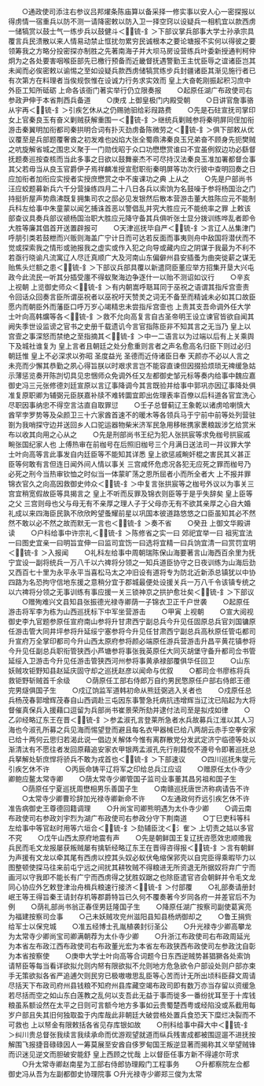 <!-- { "loadSidebar": true } -->
　　○通政使司添注右参议吕邦燿条陈庙算以备采择一修实事以安人心一密探报以得虏情一宿重兵以防不测一请降密敕以防入卫一择空窍以设疑兵一相机宜以款西虏一储犒赏以鼓士气一练步兵以鼓健斗＜锍-釒＞下部议掌兵部事大学士孙承宗具覆言兵民溃散以来人情易动禁止恇扰勿累穷民诚根本之要论塘报不实何以得彼之要领筹我之方略分投密探亦制胜之先著南海子并大坝马房设营练兵叶委新授通判柯仲炯为之各处要害咽喉臣部先已檄行预备而近畿督抚遇警勤王主忧臣辱之谊诸臣岂其未闻而必俟密敕以谕惕之至如设疑兵款西虏储犒赏练步兵封疆诸臣其渐见施行者已有次第方在料理者当俟规恢惟在设诚力行务求实效而  皇上大奋乾刚振起积习庶中外臣工知所砥砺  上命各该衙门著实举行仍立限奏报
　　○起原任湖广布政使司右参政尹伸于本省荆西兵备道
　　○庚戌  上御皇极门内殿受朝
　　○日讲官詹事骆从宇再＜锍-釒＞引疾乞休从之仍赐驰驲给彩叚路费
　　○先是石砫宣抚司掌印女上官秦良玉有奋义剿贼获解重围一＜锍-釒＞继统兵剿贼参将秦明屏同侄加衔游击秦翼明加衔都司秦拱明合词有扑灭劲虏备陈微劳之＜锍-釒＞俱下部敕从优议覆至是兵部题覆奢酋之初发难也凶焰大张全蜀鼎沸秦良玉兄弟奋不顾身先扼樊贼之吭旋解省城之围忠义聚于一门勋伐昭于众口功懋懋赏谁曰不宜虽例叙边功必繇督抚题奏巡按查核而当此多事之日欲以鼓舞豪杰不可尽持汉法秦良玉准加署都督佥事其父若毋当从良玉官爵伊子焉祥麟准授宣慰职衔秦明屏等功次行彼中查明回奏之日应加衔者加衔应实授者实授庶懋赏之中不废课功之典  上从之
　　○先是户部尚书汪应蛟题募新兵六千分营操练四月二十八日各兵以索饷为名鼓噪于参将杨国治之门持挺折屋声势鼎沸既复拥集司农之邸必见发银然后散本营游击董大胜陈应元不能制兵科左给事中朱童蒙以闻乞捕诛首恶以警倡乱并究大胜应元不能统率之罪  上敕该部查议具奏兵部议禠杨国治职大胜应元降守备其兵俱听张士显分拨训练哗乱者即令大胜等廉其倡首开送置辟报可
　　○天津巡抚毕自严＜锍-釒＞言辽人丛集津门呼朋引类若鼓枻而兴贩则海盖广宁计日而可达若反面而事夷则舟中敌国将潜伏而不觉或探索我之情形或驰报我之虚实或作入犯之向导或藏内应之阴谋于我最为不利不若亟行晓谕凡流寓辽人尽迁真顺广大及河南山东偏僻州县安插蚤为曲突徙薪之谋无贻焦头烂额之患＜锍-釒＞下部议兵部具覆以新遣冏臣董应举方招集开垦大兴屯政今此流民一听其分插受廛不得蚁聚海边争逐什一以贻不测诏如议行
　　○辛亥  上视朝  上览御史师众＜锍-釒＞有内朝嵩呼聒耳同于巫祝之语谓其指斥宫壸责令回话众回奏言臣所谓巫祝者以巫祝吁天赞羙之词无不备至而精诚未必如其口故臣愿内而朝臣外而藩臣口呼万岁心竭精忠未尝指斥宫壸也  上责其支吾命调外任大学士叶向高韩爌等各＜锍-釒＞救不允向高复言自古圣帝明王设立谏官皆欲自闻其阙失季世设监谤之官书之史册千载遗讥今言官指陈臣非不知其言之无当乃  皇上以宫壸之事深怒而禁绝之至指摘其＜锍-釒＞中一二语言以为过端以后有上关乘舆下及城社谁复为  皇上言者且朝廷之处分愈重则言者之声名愈高名归臣下则过必归朝廷惟  皇上不必深求以弥昭  圣度益光  圣德而近侍诸臣日奉  天颜亦不必以人言之未亮而少懈其恭勤之夙心得旨朕以时艰求言岂不能容直谏但因掇拾烦琐无禆缓急姑示薄惩览奏开陈剀切具见忠悃师众免调外任又左都御史邹元标等奏内给事中魏应嘉御史冯三元张修德刘廷宣原以言辽事降调今其言既验并给事中郭巩亦因辽事降处俱准复原职卿为辅弼元臣朕嘉补牍不难转圜宜即出佐理表率百僚以后科道各官宜洗心尽职因事纳忠不得空言沽直自取罪愆
　　○壬子总督蓟辽王象乾以诸虏哈喇慎大酋罕孛罗势等及朵颜卫三十六家酋首速不的暖木等各领兵马于宁前中前等处列营驻劄为我哨探守边并送回乡人口驼运器物柴米济军民急用移帐携家褁粮跋涉乞给赏米布以收其向用之心从之
　　○先是刑部尚书王纪为犯人张拱宸等求免枷号拱宸戚畹张国纪家人也  上傅热审在前枷号在后照旧枷号三个月满日送法司一并议罪大学士叶向高等言此事发自内廷臣等不能知其详悉  皇上欲惩戚畹奸棍之害民其义甚正臣等何敢有言但连日闻外间人情以事关  三宫咸怀危虑况各犯无应死之罪而枷号乃必死之刑今当热审钦恤之时似当一体蒙旷荡之恩所屈者小而所全者大  上不报并罪锦衣官久之向高因救御史帅众＜锍-釒＞中复言张拱宸等之枷号外议以为事关三宫宜稍宽假故臣等具揭言之  皇上不听而反罪及锦衣则臣等于是乎失辞矣  皇上臣等之父  三宫则母也父与母无有不亲厚之理人子于父母亦无有不欲其亲厚之心自大婚礼成以来四海臣民孰不欣欣盻望蚤耀前星以巩国本彼道路悠悠之口臣虽知其必不然然不敢以必不然之故而默无一言也＜锍-釒＞奏不省
　　○癸丑  上御文华殿讲读
　　○户科给事中许宗礼＜锍-釒＞陈修省之实一曰  郊祀宜举一曰  祖宪宜法一曰图史宜亲一曰明旨宜伸一曰监司宜饬一曰选将宜精一曰兵饷宜清一曰赏罚宜明＜锍-釒＞入报闻
　　○礼科左给事中周朝瑞陈保山海要著言山海西百余里为抚宁宜设一副将统兵一万八千以六禆将分领之一知兵道臣协守之日夜训练为山海后劲又西百七十里为永平永平当喜松马太之冲旧设有道将专为防北近新添总镇犹以中协四路为名恐拘守信地东援之意稍分宜于郡城最便处设援关兵一万八千令该镇专统之以六禆将分领之无事训练有事应援一关三锁神京之拱护愈壮矣＜锍-釒＞下部议
　　○赠殉难兴文县知县张振德光禄寺卿荫一子锦衣卫正千户世袭
　　○起原任游击将军李为栋为山西巡抚标下中军坐营游击
　　○甲寅  上视朝
　　○宣大阅视御史李九官题参原任宣府南山参将升甘肃西宁副总兵今升见任固原总兵官刘国镛原任游击管大同井坪参将升延绥宁塞参将今升见任甘肃西宁副总兵高秋原任管屯都司升宣府万全掌印都司今升山西太原府参将颜必端原任游兵营游击升昌平黄花镇参将今升见任副总兵职衔管狭西小芦塘参将事张我英原任大同灭胡堡守备升都司佥书管延绥入卫游击今升见任游击管狭西河州参将事黄承禄部覆俱华任回卫
　　○山东妖贼攻钜野知县赵延庆固守却之巡抚赵彦以闻命与优叙
　　○都司佥书廖栋将兵救钜野斩贼首千余级
　　○荫原任工部右侍郎万自约男民憼原任户部右侍郎王德完男燧俱国子生
　　○戍辽饷监军道韩初命从熊廷弼逃入关者也
　　○戍原任总兵杨茂春郭增辉茂春自山西调赴三屯因东事警急托病抗违增辉当辽沈已陷起为大将督催真保兵入援藉口逗留为兵部尚书崔景荣所劾并逮付法司至是拟戍如律
　　○乙卯经略辽东王在晋＜锍-釒＞参孟淑孔言登莱所急者水兵故募兵江淮以其人习海也今淑孔所募之兵见海而惕望登而避且每名衣甲器械已给八两胡云赤手空拳安家已给十两何云思归若渴此说一倡边关解体今惟有离群散党分发武定济宁临德等处以渐清汰有不愿往者发回原藉追安家衣甲银两孟淑孔先行削籍傥不遵号令即著巡抚总兵拏解处斩庶悍将骄兵不敢为戎首也＜锍-釒＞下部速议
　　○四川巡抚朱燮元引疾乞休不许
　　○丙辰命铸平辽将军之印给总兵江应诏
　　○赠原任太仆寺少卿鲍应鳌太常寺卿
　　○荫太常寺少卿管国子监司业事董其昌另祖和国子生
　　○荫原任宁夏巡抚周懋相男乐善国子生
　　○南赣巡抚唐世济称病请告不许
　　○太常寺少卿曹珍辞加光禄寺卿新命不许
　　○左通政何乔远引疾乞休不许准告病御史王尊德回籍调理
　　○升尚宝司卿熊明遇为太仆寺少卿
　　○调云南布政使司右参政刘宇烈为湖广布政使司右参政分守下荆南道
　　○丁巳吏科等科左给事中等官赵时用等六垣合＜锍-釒＞劾辅臣沈＜氵隺＞  上切责之姑以多官不究
　　○戊午山西太原府地震有声
　　○先是朝鲜国王复辽抚咨愿效忠顺赡我兵民而毛文龙报屡获叛贼屡有擒斩经略辽东王在晋得咨得报＜锍-釒＞言有朝鲜为声援有文龙以牵其尾有西虏以控其头奴必蚁伏龟缩保郛壳以自完臣得乘暇毕力以图整顿使探马往来前屯宁远之间扰其耕牧贼不得粮进无所资退无所据奴将弃广宁而画河以守我即不能长有广宁而西虏得之犹胜奴踞之也除臣遣官咨会朝鲜并令毛文龙同心协应外乞敕登津治舟楫兵粮速行接济＜锍-釒＞付部覆
　　○礼部奏请册封岷王等王得旨秦王请封存机等郡爵特旨已久何不覆奏著今岁同各府一并差官后不为例
　　○荫礼部尚书翁正春侄男廷隆国子生
　　○降原任湖广按察司副使葛寅亮为福建按察司佥事
　　○己未妖贼攻兖州滋阳县知县杨炳御却之
　　○鲁王捐赀给军士以保兖城
　　○准五经博士孔胤植袭封衍圣公
　　○升光禄寺少卿高攀龙为太常寺少卿尚宝司卿满朝荐为太仆寺少卿
　　○升浙江布政使司右布政周延光为本省左布政江西布政使司右布政董光宏为本省左布政狭西布政使司左参政沈自彰为本省按察使
　　○庚申大学士叶向高等合词题今日东西逆贼势甚猖獗各处索饷请帑臣等每当看详欲拟允则内帑有限欲拟不允则地方危急欲令户部设处则户部亦束手无策欲拟各省严追逋欠则民穷已极嗷嗷思乱臣等心苦而计无所出顷科臣薛文周请尽括天下布政司府州县钱粮不知府州县库藏空竭布政司即有数万亦当存留以资缓急若尽括而空之如山东白莲教之乱何以支吾此无益于事而徙多一番纷扰耳至于十库钱粮虽系额设然在太平之日则可言额今地方多事如云贵蜀楚西粤或经陷没或系截用每岁户部且失其旧何独取盈于内库哉此非朝廷大破尝格处置兵食恐天下糜烂决裂而不可救也  上以帑金有限敕括各省见存库银如故
　　○刑科给事中薛大中＜锍-釒＞纠川贵总督张我续言我续承命而优游观望就道而纵兵残害成都被围逗遛不进抚按解围飞报捷音碌碌因人一筹莫展至安酋自侈罗甸国王叛逆显著而揭称其义举望贼锋而识迷见逆文而胆破安能舒  皇上西顾之忧哉  上以督臣任事方新不得遽尔苛求
　　○升太常寺卿赵南星为工部右侍郎协理殿门工程事务
　　○升都察院左佥都御史冯从吾为左副都御史协理院事
○升光禄寺少卿郑三俊为太常
